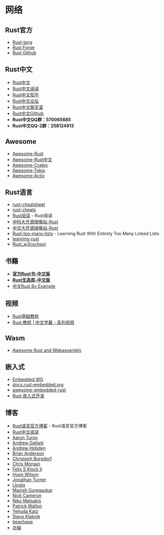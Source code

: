 # 网络

## Rust官方

* [Rust-lang]( https://www.rust-lang.org  )
* [Rust Forge](https://forge.rust-lang.org/)
* [Rust Github](https://github.com/rust-lang)

## Rust中文

* [Rust中文](https://rustlang-cn.org/)
* [Rust中文阅读](https://rustlang-cn.org/read/)
* [Rust中文知乎](https://zhuanlan.zhihu.com/rustlang-cn)
* [Rust中文论坛](http://47.104.146.58/)
* [Rust中文聊天室](https://riot.im/app/#/room/#rustlang-cn:matrix.org)
* [Rust中文Github](https://github.com/rustlang-cn)
* **Rust中文QQ群：570065685**
* **Rust中文QQ-2群：258124913**

## Awesome

- [Awesome-Rust](https://github.com/rust-unofficial/awesome-rust/blob/master/README.md)
- [Awesome-Rust中文](https://rustlang-cn.org/www/resource.html#rust%E4%B8%AD%E6%96%87)
- [Awesome-Crates](https://rustlang-cn.org/www/crates.html)
- [Awesome-Tokio](https://rustlang-cn.org/www/tokio.html)
- [Awesome-Actix](https://rustlang-cn.org/www/actix.html)

## Rust语言

* [rust-cheatsheet](https://upsuper.github.io/rust-cheatsheet)
* [rust-cheats](https://cheats.rs/)
* [Rust阅读](https://readrust.net/) - Rust阅读
* [中科大开源镜像站-Rust](https://mirrors.ustc.edu.cn/)
* [中交大开源镜像站-Rust](https://mirrors.sjtug.sjtu.edu.cn/#/)
* [Rust-too-many-lists](http://cglab.ca/~abeinges/blah/too-many-lists/book/) - Learning Rust With Entirely Too Many Linked Lists
* [learning-rust](https://learning-rust.github.io/docs/a1.why_rust.html)
* [Rust_w3cschool](https://www.w3cschool.cn/doc_rust/)

## 书籍

* [**官方Rust书-中文版**](https://rustlang-cn.org/office/rust/)
* [**Rust生态库-中文版**](https://rustlang-cn.org/crates/)
* [中文Rust By Example](https://rustwiki.org/zh-CN/rust-by-example/index.html)

## 视频

* [Rust基础教程](https://nodelover.me/course/rust-basic)
* [Rust 教程 | 中文字幕 - 系列视频](https://space.bilibili.com/331415319?spm_id_from=333.788.b_765f7570696e666f.2)

## Wasm

* [Awesome Rust and Webassembly](https://github.com/rustwasm/awesome-rust-and-webassembly)

## 嵌入式

* [Embedded WG](https://github.com/rust-embedded/wg)
* [docs.rust-embedded.org](https://docs.rust-embedded.org/)
* [awesome-embedded-rust](https://github.com/rust-embedded/awesome-embedded-rust)
* [Rust 嵌入式开发](https://zhuanlan.zhihu.com/embedded-rust)

## 博客

* [Rust语言官方博客](https://blog.rust-lang.org/) - Rust语言官方博客
* [Rust中文阅读](https://rustlang-cn.org/read/)
* [Aaron Turon](http://aturon.github.io/)
* [Andrew Gallant](http://blog.burntsushi.net/)
* [Andrew Hobden](https://hoverbear.org/tags/#rust)
* [Brian Anderson](https://brson.github.io/blog/index.html)
* [Christoph Burgdorf](https://cburgdorf.wordpress.com/)
* [Chris Morgan](http://chrismorgan.info/blog/tags/rust.html)
* [Felix S Klock II](http://blog.pnkfx.org/)
* [Huon Wilson](https://huonw.github.io/blog/)
* [Jonathan Turner](http://www.jonathanturner.org/)
* [Llogiq](http://llogiq.github.io/)
* [Manish Goregaokar](https://manishearth.github.io/)
* [Nick Cameron](http://featherweightmusings.blogspot.fr/)
* [Niko Matsakis](http://smallcultfollowing.com/babysteps/)
* [Patrick Walton](https://pcwalton.github.io/)
* [Yehuda Katz](http://yehudakatz.com/)
* [Steve Klabnik](http://words.steveklabnik.com/)
* [beachape](https://beachape.com/)
* [亦输](http://www.cnblogs.com/pyzh)
